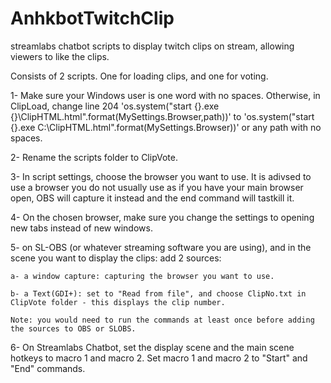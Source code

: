 # AnhkbotTwitchClip
streamlabs chatbot scripts to display twitch clips on stream, allowing viewers to like the clips.

Consists of 2 scripts. One for loading clips, and one for voting.

1- Make sure your Windows user is one word with no spaces. Otherwise, in ClipLoad, change line 204 'os.system("start {}.exe {}\ClipHTML.html".format(MySettings.Browser,path))' to 'os.system("start {}.exe C:\ClipHTML.html".format(MySettings.Browser))' or any path with no spaces.

2- Rename the scripts folder to ClipVote.

3- In script settings, choose the browser you want to use. It is adivsed to use a browser you do not usually use as if you have your main browser open, OBS will capture it instead and the end command will tastkill it. 

4- On the chosen browser, make sure you change the settings to opening new tabs instead of new windows. 

5- on SL-OBS (or whatever streaming software you are using), and in the scene you want to display the clips: add 2 sources:

    a- a window capture: capturing the browser you want to use.
    
    b- a Text(GDI+): set to "Read from file", and choose ClipNo.txt in ClipVote folder - this displays the clip number.
    
    Note: you would need to run the commands at least once before adding the sources to OBS or SLOBS.
    
6- On Streamlabs Chatbot, set the display scene and the main scene hotkeys to macro 1 and macro 2. Set macro 1 and macro 2 to "Start" and "End" commands.

